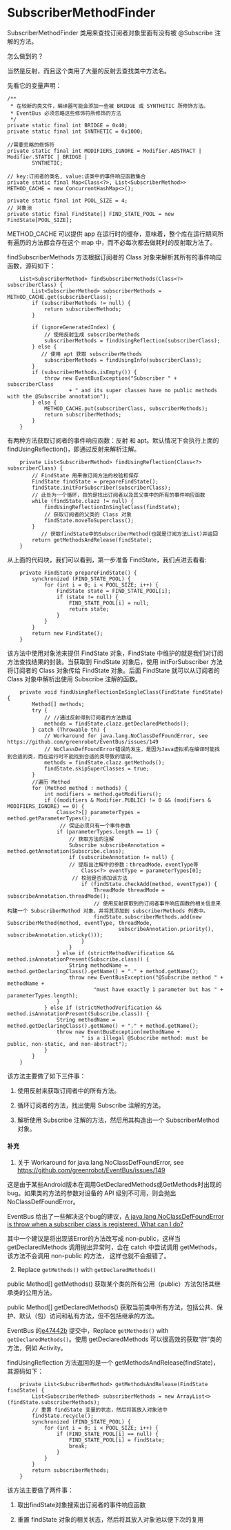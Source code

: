 # SubscriberMethodFinder

SubscriberMethodFinder 类用来查找订阅者对象里面有没有被 @Subscribe 注解的方法。

怎么做到的？

当然是反射，而且这个类用了大量的反射去查找类中方法名。

先看它的变量声明：

```
/**
 * 在较新的类文件，编译器可能会添加一些被 BRIDGE 或 SYNTHETIC 所修饰方法。
 * EventBus 必须忽略这些修饰符所修饰的方法
 */
private static final int BRIDGE = 0x40;
private static final int SYNTHETIC = 0x1000;

//需要忽略的修饰符
private static final int MODIFIERS_IGNORE = Modifier.ABSTRACT | Modifier.STATIC | BRIDGE |
        SYNTHETIC;

// key:订阅者的类名, value:该类中的事件响应函数集合
private static final Map<Class<?>, List<SubscriberMethod>> METHOD_CACHE = new ConcurrentHashMap<>();

private static final int POOL_SIZE = 4;
// 对象池
private static final FindState[] FIND_STATE_POOL = new FindState[POOL_SIZE];

```
METHOD_CACHE 可以提供 app 在运行时的缓存，意味着，整个库在运行期间所有遍历的方法都会存在这个 map 中，而不必每次都去做耗时的反射取方法了。

findSubscriberMethods 方法根据订阅者的 Class 对象来解析其所有的事件响应函数，源码如下：

```
    List<SubscriberMethod> findSubscriberMethods(Class<?> subscriberClass) {
        List<SubscriberMethod> subscriberMethods = METHOD_CACHE.get(subscriberClass);
        if (subscriberMethods != null) {
            return subscriberMethods;
        }

        if (ignoreGeneratedIndex) {
            // 使用反射生成 subscriberMethods
            subscriberMethods = findUsingReflection(subscriberClass);
        } else {
           // 使用 apt 获取 subscriberMethods
            subscriberMethods = findUsingInfo(subscriberClass);
        }
        if (subscriberMethods.isEmpty()) {
            throw new EventBusException("Subscriber " + subscriberClass
                    + " and its super classes have no public methods with the @Subscribe annotation");
        } else {
            METHOD_CACHE.put(subscriberClass, subscriberMethods);
            return subscriberMethods;
        }
    }
```

有两种方法获取订阅者的事件响应函数：反射 和 apt。默认情况下会执行上面的 findUsingReflection()，即通过反射来解析注解。

```
    private List<SubscriberMethod> findUsingReflection(Class<?> subscriberClass) {
        // FindState 用来做订阅方法的校验和保存
        FindState findState = prepareFindState(); 
        findState.initForSubscriber(subscriberClass);
        // 此处为一个循环，目的是找出订阅者以及其父类中的所有的事件响应函数
        while (findState.clazz != null) {
            findUsingReflectionInSingleClass(findState);
            // 获取订阅者的父类的 Class 对象
            findState.moveToSuperclass();
        }
           // 获取findState中的SubscriberMethod(也就是订阅方法List)并返回
        return getMethodsAndRelease(findState);
    }
```

从上面的代码块，我们可以看到，第一步准备 FindState，我们点进去看看:

```
    private FindState prepareFindState() {
        synchronized (FIND_STATE_POOL) {
            for (int i = 0; i < POOL_SIZE; i++) {
                FindState state = FIND_STATE_POOL[i];
                if (state != null) {
                    FIND_STATE_POOL[i] = null;
                    return state;
                }
            }
        }
        return new FindState();
    }
```
该方法中使用对象池来提供 FindState 对象，FindState 中维护的就是我们对订阅方法查找结果的封装。当获取到 FindState 对象后，使用 initForSubscriber 方法将订阅者的 Class 对象传给 FindState 对象。后面 FindState 就可以从订阅者的 Class 对象中解析出使用 Subscribe 注解的函数。

```
    private void findUsingReflectionInSingleClass(FindState findState) {
        Method[] methods;
        try {
            // //通过反射得到订阅者的方法数组
            methods = findState.clazz.getDeclaredMethods();
        } catch (Throwable th) {
            // Workaround for java.lang.NoClassDefFoundError, see https://github.com/greenrobot/EventBus/issues/149
            // NoClassDefFoundError错误的发生，是因为Java虚拟机在编译时能找到合适的类，而在运行时不能找到合适的类导致的错误。
            methods = findState.clazz.getMethods();
            findState.skipSuperClasses = true;
        }
        //遍历 Method
        for (Method method : methods) {
            int modifiers = method.getModifiers();
            if ((modifiers & Modifier.PUBLIC) != 0 && (modifiers & MODIFIERS_IGNORE) == 0) {
                Class<?>[] parameterTypes = method.getParameterTypes();
                 // 保证必须只有一个事件参数
                if (parameterTypes.length == 1) {
                    // 获取方法的注解
                    Subscribe subscribeAnnotation = method.getAnnotation(Subscribe.class);
                    if (subscribeAnnotation != null) {
                    // 提取出注解中的参数：threadMode，eventType等
                        Class<?> eventType = parameterTypes[0];
                     // 校验是否添加该方法
                        if (findState.checkAdd(method, eventType)) {
                            ThreadMode threadMode = subscribeAnnotation.threadMode();
                            // 使用反射获取到的订阅者事件响应函数的相关信息来构建一个 SubscriberMethod 对象，并将其添加到 subscriberMethods 列表中。
                            findState.subscriberMethods.add(new SubscriberMethod(method, eventType, threadMode,
                                    subscribeAnnotation.priority(), subscribeAnnotation.sticky()));
                        }
                    }
                } else if (strictMethodVerification && method.isAnnotationPresent(Subscribe.class)) {
                    String methodName = method.getDeclaringClass().getName() + "." + method.getName();
                    throw new EventBusException("@Subscribe method " + methodName +
                            "must have exactly 1 parameter but has " + parameterTypes.length);
                }
            } else if (strictMethodVerification && method.isAnnotationPresent(Subscribe.class)) {
                String methodName = method.getDeclaringClass().getName() + "." + method.getName();
                throw new EventBusException(methodName +
                        " is a illegal @Subscribe method: must be public, non-static, and non-abstract");
            }
        }
    }
```

该方法主要做了如下三件事：

1. 使用反射来获取订阅者中的所有方法。

2. 循环订阅者的方法，找出使用 Subscribe 注解的方法。

3. 解析使用 Subscribe 注解的方法，然后用其构造出一个 SubscriberMethod 对象。

#### 补充

1. 关于 Workaround for java.lang.NoClassDefFoundError, see https://github.com/greenrobot/EventBus/issues/149

这是由于某些Android版本在调用GetDeclaredMethods或GetMethods时出现的bug。如果类的方法的参数对设备的 API 级别不可用，则会抛出 NoClassDefFoundError。

EventBus 给出了一些解决这个bug的建议，[A java.lang.NoClassDefFoundError is throw when a subscriber class is registered. What can I do?](http://greenrobot.org/eventbus/documentation/faq/)

其中一个建议是将出现该Error的方法改写成 non-public，这样当 getDeclaredMethods 调用抛出异常时，会在 catch 中尝试调用 getMethods，该方法不会调用 non-public 的方法，
这样也就不会报错了。

2. Replace `getMethods()` with `getDeclaredMethods()`

public Method[] getMethods() 获取某个类的所有公用（public）方法包括其继承类的公用方法。

public Method[] getDeclaredMethods() 获取当前类中所有方法，包括公共、保护、默认（包）访问和私有方法，但不包括继承的方法。

EventBus 的[e47442b](https://github.com/greenrobot/EventBus/commit/e47442b684f04b4d346bb1d0af526908fda7cc1c) 提交中，Replace `getMethods()` with 
`getDeclaredMethods()`。使用 getDeclaredMethods 可以很高效的获取“胖”类的方法，例如 Activity。

findUsingReflection 方法返回的是一个 getMethodsAndRelease(findState)，其源码如下：

```
    private List<SubscriberMethod> getMethodsAndRelease(FindState findState) {
        List<SubscriberMethod> subscriberMethods = new ArrayList<>(findState.subscriberMethods);
        // 重置 findState 变量的状态，然后将其放入对象池中
        findState.recycle();
        synchronized (FIND_STATE_POOL) {
            for (int i = 0; i < POOL_SIZE; i++) {
                if (FIND_STATE_POOL[i] == null) {
                    FIND_STATE_POOL[i] = findState;
                    break;
                }
            }
        }
        return subscriberMethods;
    }
```

该方法主要做了两件事：

1. 取出findState对象搜索出订阅者的事件响应函数

2. 重置 findState 对象的相关状态，然后将其放入对象池以便下次的复用
